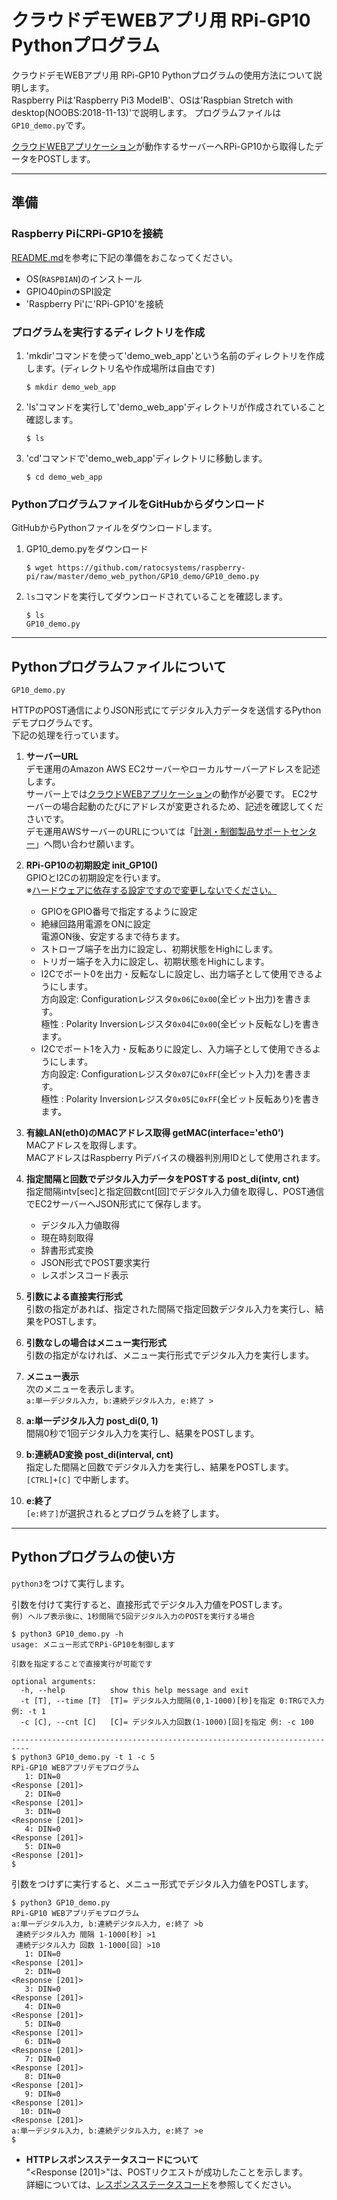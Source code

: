 # クラウドデモWEBアプリ用 RPi-GP10 Pythonプログラム

クラウドデモWEBアプリ用 RPi-GP10 Pythonプログラムの使用方法について説明します。  
Raspberry Piは'Raspberry Pi3 ModelB'、OSは'Raspbian Stretch with desktop(NOOBS:2018-11-13)'で説明します。
プログラムファイルは`GP10_demo.py`です。  

[クラウドWEBアプリケーション](https://github.com/ratocsystems/raspberry-pi/tree/master/demo_web_app)が動作するサーバーへRPi-GP10から取得したデータをPOSTします。  
  
***
## 準備
### Raspberry PiにRPi-GP10を接続
[README.md](https://github.com/ratocsystems/rpi-gp10/blob/master/README.md)を参考に下記の準備をおこなってください。  
- OS(`RASPBIAN`)のインストール
- GPIO40pinのSPI設定
- 'Raspberry Pi'に'RPi-GP10'を接続  
  

### プログラムを実行するディレクトリを作成
1. 'mkdir'コマンドを使って'demo_web_app'という名前のディレクトリを作成します。(ディレクトリ名や作成場所は自由です)
    ```
    $ mkdir demo_web_app  
    ```

1. 'ls'コマンドを実行して'demo_web_app'ディレクトリが作成されていること確認します。
    ```
    $ ls  
    ```

1. 'cd'コマンドで'demo_web_app'ディレクトリに移動します。
    ```
    $ cd demo_web_app  
    ```  
    
### PythonプログラムファイルをGitHubからダウンロード  
GitHubからPythonファイルをダウンロードします。
1. GP10_demo.pyをダウンロード
    ```
    $ wget https://github.com/ratocsystems/raspberry-pi/raw/master/demo_web_python/GP10_demo/GP10_demo.py  
    ```  

1. `ls`コマンドを実行してダウンロードされていることを確認します。
    ```
    $ ls  
    GP10_demo.py
    ```
  
***
## Pythonプログラムファイルについて
  
`GP10_demo.py`  

HTTPのPOST通信によりJSON形式にてデジタル入力データを送信するPythonデモプログラムです。  
下記の処理を行っています。

1. **サーバーURL**  
    デモ運用のAmazon AWS EC2サーバーやローカルサーバーアドレスを記述します。  
    サーバー上では[クラウドWEBアプリケーション](https://github.com/ratocsystems/raspberry-pi/tree/master/demo_web_app)の動作が必要です。 
    EC2サーバーの場合起動のたびにアドレスが変更されるため、記述を確認してくださいです。  
    デモ運用AWSサーバーのURLについては「[計測・制御製品サポートセンター](http://www.ratocsystems.com/mail/index.html)」へ問い合わせ願います。

1. **RPi-GP10の初期設定 init_GP10()**  
    GPIOとI2Cの初期設定を行います。  
    ※<u>ハードウェアに依存する設定ですので変更しないでください。</u>  
    - GPIOをGPIO番号で指定するように設定
    - 絶縁回路用電源をONに設定  
        電源ON後、安定するまで待ちます。
    - ストローブ端子を出力に設定し、初期状態をHighにします。
    - トリガー端子を入力に設定し、初期状態をHighにします。
    - I2Cでポート0を出力・反転なしに設定し、出力端子として使用できるようにします。  
          方向設定: Configurationレジスタ`0x06`に`0x00`(全ビット出力)を書きます。  
          極性    : Polarity Inversionレジスタ`0x04`に`0x00`(全ビット反転なし)を書きます。  
    - I2Cでポート1を入力・反転ありに設定し、入力端子として使用できるようにします。  
          方向設定: Configurationレジスタ`0x07`に`0xFF`(全ビット入力)を書きます。  
          極性    : Polarity Inversionレジスタ`0x05`に`0xFF`(全ビット反転あり)を書きます。  

1. **有線LAN(eth0)のMACアドレス取得 getMAC(interface='eth0')**  
    MACアドレスを取得します。  
    MACアドレスはRaspberry Piデバイスの機器判別用IDとして使用されます。  

1. **指定間隔と回数でデジタル入力データをPOSTする post_di(intv, cnt)**  
    指定間隔intv[sec]と指定回数cnt[回]でデジタル入力値を取得し、POST通信でEC2サーバーへJSON形式にて保存します。
    - デジタル入力値取得
    - 現在時刻取得
    - 辞書形式変換
    - JSON形式でPOST要求実行
    - レスポンスコード表示

1. **引数による直接実行形式**  
    引数の指定があれば、指定された間隔で指定回数デジタル入力を実行し、結果をPOSTします。  

1. **引数なしの場合はメニュー実行形式**  
    引数の指定がなければ、メニュー実行形式でデジタル入力を実行します。  

1. **メニュー表示**  
    次のメニューを表示します。  
    `a:単一デジタル入力, b:連続デジタル入力, e:終了 >`

1. **a:単一デジタル入力 post_di(0, 1)**  
    間隔0秒で1回デジタル入力を実行し、結果をPOSTします。     

1. **b:連続AD変換 post_di(interval, cnt)**  
    指定した間隔と回数でデジタル入力を実行し、結果をPOSTします。
    `[CTRL]+[C]` で中断します。

1. **e:終了**  
    `[e:終了]`が選択されるとプログラムを終了します。  

***
## Pythonプログラムの使い方  
`python3`をつけて実行します。  

引数を付けて実行すると、直接形式でデジタル入力値をPOSTします。  
`例) ヘルプ表示後に、1秒間隔で5回デジタル入力のPOSTを実行する場合`  
~~~
$ python3 GP10_demo.py -h  
usage: メニュー形式でRPi-GP10を制御します  

引数を指定することで直接実行が可能です  

optional arguments:  
  -h, --help          show this help message and exit  
  -t [T], --time [T]  [T]= デジタル入力間隔(0,1-1000)[秒]を指定 0:TRGで入力 例: -t 1  
  -c [C], --cnt [C]   [C]= デジタル入力回数(1-1000)[回]を指定 例: -c 100  

--------------------------------------------------------------------------  
$ python3 GP10_demo.py -t 1 -c 5  
RPi-GP10 WEBアプリデモプログラム  
   1: DIN=0  
<Response [201]>  
   2: DIN=0  
<Response [201]>  
   3: DIN=0  
<Response [201]>  
   4: DIN=0  
<Response [201]>  
   5: DIN=0  
<Response [201]>  
$  
~~~

引数をつけずに実行すると、メニュー形式でデジタル入力値をPOSTします。  
~~~
$ python3 GP10_demo.py  
RPi-GP10 WEBアプリデモプログラム  
a:単一デジタル入力, b:連続デジタル入力, e:終了 >b  
 連続デジタル入力 間隔 1-1000[秒] >1  
 連続デジタル入力 回数 1-1000[回] >10  
   1: DIN=0  
<Response [201]>  
   2: DIN=0  
<Response [201]>  
   3: DIN=0  
<Response [201]>  
   4: DIN=0  
<Response [201]>  
   5: DIN=0  
<Response [201]>  
   6: DIN=0  
<Response [201]>  
   7: DIN=0  
<Response [201]>  
   8: DIN=0  
<Response [201]>  
   9: DIN=0  
<Response [201]>  
  10: DIN=0  
<Response [201]>  
a:単一デジタル入力, b:連続デジタル入力, e:終了 >e  
$  
~~~
- **HTTPレスポンスステータスコードについて**  
    "<Response [201]>"は、POSTリクエストが成功したことを示します。  
    詳細については、[レスポンスステータスコード](https://developer.mozilla.org/ja/docs/Web/HTTP/Status)を参照してください。  

